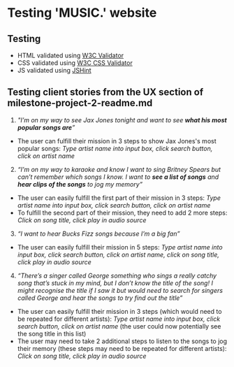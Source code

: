 # Testing 'MUSIC.' website

## Testing
- HTML validated using [W3C Validator](https://validator.w3.org/)
- CSS validated using [W3C CSS Validator](https://jigsaw.w3.org/css-validator/) 
- JS validated using [JSHint](https://jshint.com/)

## Testing client stories from the UX section of milestone-project-2-readme.md

1. _"I’m on my way to see Jax Jones tonight and want to see **what his most popular songs are**”_
- The user can fulfill their mission in 3 steps to show Jax Jones's most popular songs: _Type artist name into input box, click search button, click on artist name_

2. _“I’m on my way to karaoke and know I want to sing Britney Spears but can’t remember which songs I know. I want to **see a list of songs** and **hear clips of the songs** to jog my memory”_
- The user can easily fulfill the first part of their mission in 3 steps: _Type artist name into input box, click search button, click on artist name_
- To fulfill the second part of their mission, they need to add 2 more steps: _Click on song title, click play in audio source_

3. _“I want to hear Bucks Fizz songs because I’m a big fan”_
- The user can easily fulfill their mission in 5 steps: _Type artist name into input box, click search button, click on artist name, click on song title, click play in audio source_

4. _“There’s a singer called George something who sings a really catchy song that’s stuck in my mind, but I don’t know the title of the song! I might recognise the title if I saw it but would need to search for singers called George and hear the songs to try find out the title”_
- The user can easily fulfill their mission in 3 steps (which would need to be repeated for different artists): _Type artist name into input box, click search button, click on artist name_ (the user could now potentially see the song title in this list)
- The user may need to take 2 additional steps to listen to the songs to jog their memory (these steps may need to be repeated for different artists): _Click on song title, click play in audio source_


